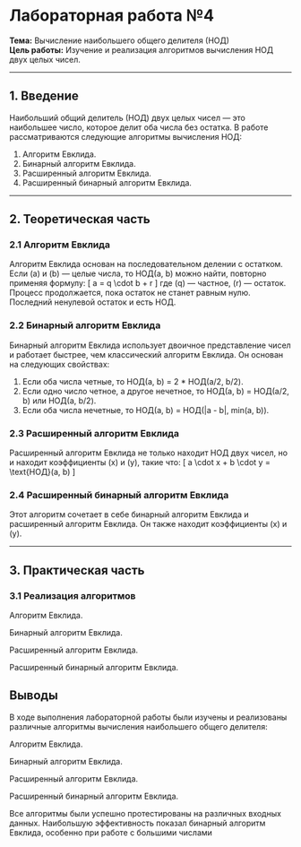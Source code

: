 # Лабораторная работа №4  
**Тема:** Вычисление наибольшего общего делителя (НОД)  
**Цель работы:** Изучение и реализация алгоритмов вычисления НОД двух целых чисел.

---

## 1. Введение

Наибольший общий делитель (НОД) двух целых чисел — это наибольшее число, которое делит оба числа без остатка. В работе рассматриваются следующие алгоритмы вычисления НОД:
1. Алгоритм Евклида.
2. Бинарный алгоритм Евклида.
3. Расширенный алгоритм Евклида.
4. Расширенный бинарный алгоритм Евклида.

---

## 2. Теоретическая часть

### 2.1 Алгоритм Евклида
Алгоритм Евклида основан на последовательном делении с остатком. Если \(a\) и \(b\) — целые числа, то НОД(a, b) можно найти, повторно применяя формулу:
\[
a = q \cdot b + r
\]
где \(q\) — частное, \(r\) — остаток. Процесс продолжается, пока остаток не станет равным нулю. Последний ненулевой остаток и есть НОД.

### 2.2 Бинарный алгоритм Евклида
Бинарный алгоритм Евклида использует двоичное представление чисел и работает быстрее, чем классический алгоритм Евклида. Он основан на следующих свойствах:
1. Если оба числа четные, то НОД(a, b) = 2 * НОД(a/2, b/2).
2. Если одно число четное, а другое нечетное, то НОД(a, b) = НОД(a/2, b) или НОД(a, b/2).
3. Если оба числа нечетные, то НОД(a, b) = НОД(|a - b|, min(a, b)).

### 2.3 Расширенный алгоритм Евклида
Расширенный алгоритм Евклида не только находит НОД двух чисел, но и находит коэффициенты \(x\) и \(y\), такие что:
\[
a \cdot x + b \cdot y = \text{НОД}(a, b)
\]

### 2.4 Расширенный бинарный алгоритм Евклида
Этот алгоритм сочетает в себе бинарный алгоритм Евклида и расширенный алгоритм Евклида. Он также находит коэффициенты \(x\) и \(y\).

---

## 3. Практическая часть

### 3.1 Реализация алгоритмов

Алгоритм Евклида.

Бинарный алгоритм Евклида.

Расширенный алгоритм Евклида.

Расширенный бинарный алгоритм Евклида.


## Выводы
В ходе выполнения лабораторной работы были изучены и реализованы различные алгоритмы вычисления наибольшего общего делителя:

Алгоритм Евклида.

Бинарный алгоритм Евклида.

Расширенный алгоритм Евклида.

Расширенный бинарный алгоритм Евклида.

Все алгоритмы были успешно протестированы на различных входных данных. Наибольшую эффективность показал бинарный алгоритм Евклида, особенно при работе с большими числами

